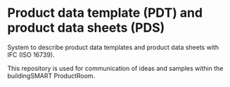 # Product data template (PDT) and product data sheets (PDS)
System to describe product data templates and product data sheets with IFC (ISO 16739).

This repository is used for communication of ideas and samples within the buildingSMART ProductRoom.


